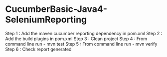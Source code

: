 # CucumberBasic-Java4-SeleniumReporting



Step 1 : Add the maven cucumber reporting dependency in pom.xml
Step 2 : Add the build plugins in pom.xml
Step 3 : Clean project
Step 4 : From command line run - mvn test
Step 5 : From command line run - mvn verify
Step 6 : Check report generated
